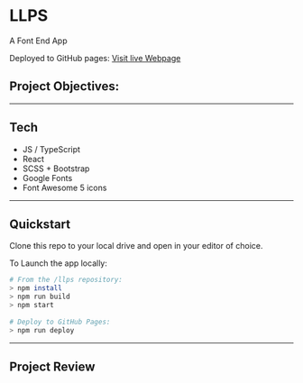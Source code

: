 # LLPS

A Font End App 
  
Deployed to GitHub pages: [Visit live Webpage](https://joshdavies.github.io/llps/)   
   
## Project Objectives:   
 
  
----------------
## Tech  
- JS / TypeScript  
- React  
- SCSS + Bootstrap  
- Google Fonts  
- Font Awesome 5 icons    

----------------
## Quickstart
Clone this repo to your local drive and open in your editor of choice.  

To Launch the app locally:  
```bash
# From the /llps repository:
> npm install
> npm run build
> npm start
  
# Deploy to GitHub Pages:  
> npm run deploy
```
  
-----------
## Project Review  


